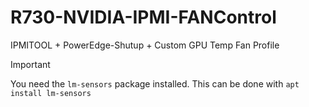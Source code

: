 # R730-NVIDIA-IPMI-FANControl
IPMITOOL + PowerEdge-Shutup + Custom GPU Temp Fan Profile

>[!Important]
> You need the `lm-sensors` package installed. This can be done with `apt install lm-sensors`